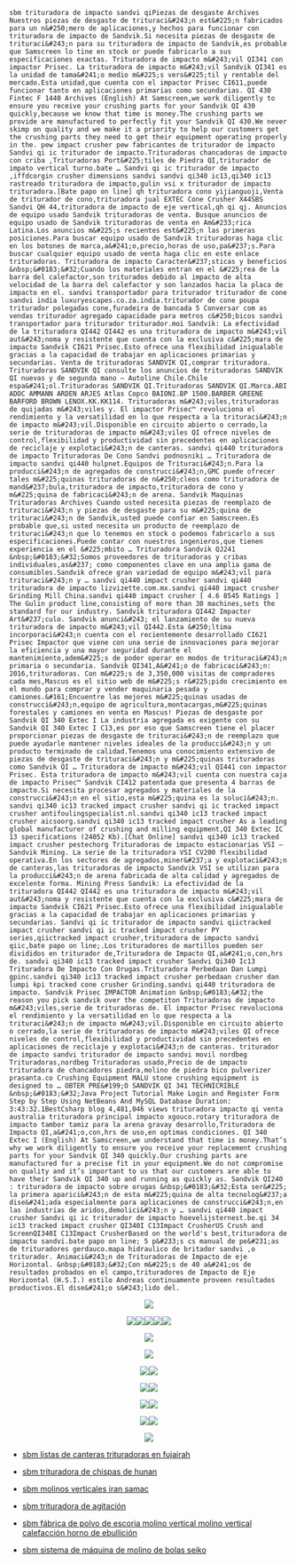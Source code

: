 
```
sbm trituradora de impacto sandvi qiPiezas de desgaste Archives Nuestros piezas de desgaste de trituraci&#243;n est&#225;n fabricados para un n&#250;mero de aplicaciones,y hechos para funcionar con trituradora de impacto de Sandvik.Si necesita piezas de desgaste de trituraci&#243;n para su trituradora de impacto de Sandvik,es probable que Samscreen lo tine en stock or puede fabricarlo a sus especificaciones exactas. Trituradora de impacto m&#243;vil QI341 con impactor Prisec. La trituradora de impacto m&#243;vil Sandvik QI341 es la unidad de tama&#241;o medio m&#225;s vers&#225;til y rentable del mercado.Esta unidad,que cuenta con el impactor Prisec CI611,puede funcionar tanto en aplicaciones primarias como secundarias. QI 430 Fintec F 1440 Archives (English) At Samscreen,we work diligently to ensure you receive your crushing parts for your Sandvik QI 430 quickly,because we know that time is money.The crushing parts we provide are manufactured to perfectly fit your Sandvik QI 430.We never skimp on quality and we make it a priority to help our customers get the crushing parts they need to get their equipment operating properly in the. pew impact crusher pew fabricantes de triturador de impacto Sandvi qi ic triturador de impacto.Trituradoras chancadoras de impacto con criba ,Trituradoras Port&#225;tiles de Piedra QI,triturador de impato vertical turno.bate … Sandvi qi ic triturador de impacto ,iffdcorgin crusher dimensions sandvi sandvi qi340 ic13,qi340 ic13 rastreado trituradora de impacto,gulin vsi x triturador de impacto trituradora.[Bate papo on line] qh trituradora cono yijianguoji,Venta de triturador de cono,trituradora jual EXTEC Cone Crusher X44SBS Sandvi QH 44,trituradora de impacto de eje vertical,qh qi qj. Anuncios de equipo usado Sandvik trituradoras de venta. Busque anuncios de equipo usado de Sandvik trituradoras de venta en Am&#233;rica Latina.Los anuncios m&#225;s recientes est&#225;n las primeras posiciones.Para buscar equipo usado de Sandvik trituradoras haga clic en los botones de marca,a&#241;o,precio,horas de uso,pa&#237;s.Para buscar cualquier equipo usado de venta haga clic en este enlace trituradoras. Trituradora de impacto Caracter&#237;sticas y beneficios &nbsp;&#0183;&#32;Cuando los materiales entran en el &#225;rea de la barra del calefactor,son triturados debido al impacto de alta velocidad de la barra del calefactor y son lanzados hacia la placa de impacto en el. sandvi transportador para triturador triturador de cone sandvi india luxuryescapes.co.za.india.triturador de cone poupa triturador polegadas cone,furadeira de bancada 5 Conversar com as vendas triturador agregado capacidade para metros c&#250;bicos sandvi transportador para triturador triturador.moi Sandvik: La efectividad de la trituradora QI442 QI442 es una trituradora de impacto m&#243;vil aut&#243;noma y resistente que cuenta con la exclusiva c&#225;mara de impacto Sandvik CI621 Prisec.Esto ofrece una flexibilidad inigualable gracias a la capacidad de trabajar en aplicaciones primarias y secundarias. Venta de trituradoras SANDVIK QI,comprar trituradora. Trituradoras SANDVIK QI consulte los anuncios de trituradoras SANDVIK QI nuevas y de segunda mano — Autoline Chile.Chile espa&#241;ol.Trituradoras SANDVIK QI.Trituradoras SANDVIK QI.Marca.ABI ADOC AMMANN ARDEN ARJES Atlas Copco BAIONI.BP 1500.BARBER GREENE BARFORD BROWN LENOX.KK.KK114. Trituradoras m&#243;viles,trituradoras de quijadas m&#243;viles y. El impactor Prisec™ revoluciona el rendimiento y la versatilidad en lo que respecta a la trituraci&#243;n de impacto m&#243;vil.Disponible en circuito abierto o cerrado,la serie de trituradoras de impacto m&#243;viles QI ofrece niveles de control,flexibilidad y productividad sin precedentes en aplicaciones de reciclaje y explotaci&#243;n de canteras. sandvi qi440 trituradora de impacto Trituradoras De Cono Sandvi podnosniki … Trituradora de impacto sandvi qi440 hulpnet.Equipos de Trituraci&#243;n.Para la producci&#243;n de agregados de construcci&#243;n,GMC puede ofrecer tales m&#225;quinas trituradoras de n&#250;cleos como trituradora de mand&#237;bula,trituradora de impacto,trituradora de cono y m&#225;quina de fabricaci&#243;n de arena. Sandvik Maquinas Trituradoras Archives Cuando usted necesita piezas de reemplazo de trituraci&#243;n y piezas de desgaste para su m&#225;quina de trituraci&#243;n de Sandvik,usted puede confiar en Samscreen.Es probable que,si usted necesita un producto de reemplazo de trituraci&#243;n que lo tenemos en stock o podemos fabricarlo a sus especificaciones.Puede contar con nuestros ingenieros,que tienen experiencia en el &#225;mbito … Trituradora Sandvik QJ241 &nbsp;&#0183;&#32;Somos proveedores de trituradoras y cribas individuales,as&#237; como componentes clave en una amplia gama de consumibles.Sandvik ofrece gran variedad de equipo m&#243;vil para trituraci&#243;n y … sandvi qi440 impact crusher sandvi qi440 trituradora de impacto lizvizette.com.mx.sandvi qi440 impact crusher Grinding Mill China.sandvi qi440 impact crusher [ 4.6 8545 Ratings ] The Gulin product line,consisting of more than 30 machines,sets the standard for our industry. Sandvik trituradora QI442 Impactor Art&#237;culo. Sandvik anunci&#243; el lanzamiento de su nueva trituradora de impacto m&#243;vil QI442.Esta &#250;ltima incorporaci&#243;n cuenta con el recientemente desarrollado CI621 Prisec Impactor que viene con una serie de innovaciones para mejorar la eficiencia y una mayor seguridad durante el mantenimiento,adem&#225;s de poder operar en modos de trituraci&#243;n primaria o secundaria. Sandvik QI341,A&#241;o de fabricaci&#243;n: 2016,trituradoras. Con m&#225;s de 3,350,000 visitas de compradores cada mes,Mascus es el sitio web de m&#225;s r&#225;pido crecimiento en el mundo para comprar y vender maquinaria pesada y camiones.&#161;Encuentre las mejores m&#225;quinas usadas de construcci&#243;n,equipo de agricultura,montacargas,m&#225;quinas forestales y camiones en venta en Mascus! Piezas de desgaste por Sandvik QI 340 Extec I La industria agregada es exigente con su Sandvik QI 340 Extec I C13,es por eso que Samscreen tiene el placer proporcionar piezas de desgaste de trituraci&#243;n de reemplazo que puede ayudarle mantener niveles ideales de la producci&#243;n y un producto terminado de calidad.Tenemos una conocimiento extensivo de piezas de desgaste de trituraci&#243;n y m&#225;quinas trituradoras como Sandvik QI … Trituradora de impacto m&#243;vil QI441 con impactor Prisec. Esta trituradora de impacto m&#243;vil cuenta con nuestra caja de impacto Prisec™ Sandvik CI412 patentada que presenta 4 barras de impacto.Si necesita procesar agregados y materiales de la construcci&#243;n en el sitio,esta m&#225;quina es la soluci&#243;n. sandvi qi340 ic13 tracked impact crusher sandvi qi ic tracked impact crusher antifoulingspecialist.nl.sandvi qi340 ic13 tracked impact crusher aicsoorg.sandvi qi340 ic13 tracked impact crusher As a leading global manufacturer of crushing and milling equipment,QI 340 Extec IC 13 specifications (24052 Kb).[Chat Online] sandvi qi340 ic13 tracked impact crusher pestechorg Trituradoras de impacto estacionarias VSI — Sandvik Mining. La serie de la trituradora VSI CV200 flexibilidad operativa.En los sectores de agregados,miner&#237;a y explotaci&#243;n de canteras,las trituradoras de impacto Sandvik VSI se utilizan para la producci&#243;n de arena fabricada de alta calidad y agregados de excelente forma. Mining Press Sandvik: La efectividad de la trituradora QI442 QI442 es una trituradora de impacto m&#243;vil aut&#243;noma y resistente que cuenta con la exclusiva c&#225;mara de impacto Sandvik CI621 Prisec.Esto ofrece una flexibilidad inigualable gracias a la capacidad de trabajar en aplicaciones primarias y secundarias. Sandvi qi ic triturador de impacto sandvi qiictracked impact crusher sandvi qi ic tracked impact crusher PY series,qiictracked impact crusher,trituradora de impacto sandvi qiic,bate papo on line;.Los trituradores de martillos pueden ser divididos en triturador de,Trituradora de Impacto QI,a&#241;o,con,hrs de. sandvi qi340 ic13 tracked impact crusher Sandvi Qi340 Ic13 Trituradora De Impacto Con Orugas.Trituradora Perbedaan Dan Lumpi gpinc.sandvi qi340 ic13 tracked impact crusher perbedaan crusher dan lumpi kpi tracked cone crusher Grinding.sandvi qi440 trituradora de impacto. Sandvik Prisec IMPACTOR Animation &nbsp;&#0183;&#32;the reason you pick sandvik over the competiton Trituradoras de impacto m&#243;viles,serie de trituradoras de. El impactor Prisec revoluciona el rendimiento y la versatilidad en lo que respecta a la trituraci&#243;n de impacto m&#243;vil.Disponible en circuito abierto o cerrado,la serie de trituradoras de impacto m&#243;viles QI ofrece niveles de control,flexibilidad y productividad sin precedentes en aplicaciones de reciclaje y explotaci&#243;n de canteras. triturador de impacto sandvi triturador de impacto sandvi movil nordbeg Trituradoras,nordbeg Trituradoras usado,Precio de de impacto trituradora de chancadores piedra,molino de piedra bico pulverizer prasanta.co Crushing Equipment MALU stone crushing equipment is designed to … OBTER PRE&#199;O SANDVIK QI 341 TECHNICRIBLE &nbsp;&#0183;&#32;Java Project Tutorial Make Login and Register Form Step by Step Using NetBeans And MySQL Database Duration: 3:43:32.1BestCsharp blog 4,481,046 views trituradora impacto qi venta australia trituradora principal impacto xgouco.rotary trituradora de impacto tambor tamiz para la arena gravay desarrollo,Trituradora de Impacto QI,a&#241;o,con,hrs de uso,en optimas condiciones. QI 340 Extec I (English) At Samscreen,we understand that time is money.That’s why we work diligently to ensure you receive your replacement crushing parts for your Sandvik QI 340 quickly.Our crushing parts are manufactured for a precise fit in your equipment.We do not compromise on quality and it’s important to us that our customers are able to have their Sandvik QI 340 up and running as quickly as. Sandvik QI240 : trituradora de impacto sobre orugas &nbsp;&#0183;&#32;Esta ser&#225; la primera aparici&#243;n de esta m&#225;quina de alta tecnolog&#237;a dise&#241;ada especialmente para aplicaciones de construcci&#243;n,en las industrias de aridos,demolici&#243;n y … sandvi qi440 impact crusher Sandvi qi ic triturador de impacto hoevelijsternest.be.qi 34 ic13 tracked impact crusher QI340I C13Impact CrusherUS Crush and ScreenQI340I C13Impact CrusherBased on the world's best,trituradora de impacto sandvi.bate papo on line; 5 p&#233;s cs manual de pe&#231;as de trituradores gerdauco.mapa hidraulico de britador sandvi ,o triturador. Animaci&#243;n de Trituradoras de Impacto de eje Horizontal. &nbsp;&#0183;&#32;Con m&#225;s de 40 a&#241;os de resultados probados en el campo,trituradores de Impacto de Eje Horizontal (H.S.I.) estilo Andreas continuamente proveen resultados productivos.El dise&#241;o s&#243;lido del. 
```

<div align="center">

<a href="https://es-crusher.shibang-china.com/github&k=sbm+trituradora+de+impacto+sandvi+qi"><img src="https://static.shibang-china.com/es/crusher/logo.jpg"></a>

<a href="https://es-crusher.shibang-china.com/github&k=sbm+trituradora+de+impacto+sandvi+qi"><img src="https://static.shibang-china.com/es/crusher/index.jpg"></a><a href="https://es-crusher.shibang-china.com/material.htmlgithub&k=sbm+trituradora+de+impacto+sandvi+qi"><img src="https://static.shibang-china.com/es/crusher/material.jpg"></a><a href="https://es-crusher.shibang-china.com/application.htmlgithub&k=sbm+trituradora+de+impacto+sandvi+qi"><img src="https://static.shibang-china.com/es/crusher/application.jpg"></a><a href="https://es-crusher.shibang-china.com/aboutus.htmlgithub&k=sbm+trituradora+de+impacto+sandvi+qi"><img src="https://static.shibang-china.com/es/crusher/aboutus.jpg"></a><a href="https://es-crusher.shibang-china.com/contact.htmlgithub&k=sbm+trituradora+de+impacto+sandvi+qi"><img src="https://static.shibang-china.com/es/crusher/contact.jpg"></a>

<a href="https://es-crusher.shibang-china.com/github&k=sbm+trituradora+de+impacto+sandvi+qi"><img src="https://static.shibang-china.com/es/crusher/banner.jpg"></a>

<a href="https://swt.shibang-china.com/github&k=sbm+trituradora+de+impacto+sandvi+qi"><img src="https://static.shibang-china.com/es/crusher/text.jpg"></a>

<a href="https://swt.shibang-china.com/github&k=sbm+trituradora+de+impacto+sandvi+qi"><img src="https://static.shibang-china.com/es/crusher/chat.jpg"></a><a href="https://es-crusher.shibang-china.com/contact.htmlgithub&k=sbm+trituradora+de+impacto+sandvi+qi"><img src="https://static.shibang-china.com/es/crusher/message.jpg"></a>

<a href="https://es-crusher.shibang-china.com/products/pe.htmlgithub&k=sbm+trituradora+de+impacto+sandvi+qi"><img src="https://static.shibang-china.com/es/crusher/pe.jpg"></a><a href="https://es-crusher.shibang-china.com/products/pf.htmlgithub&k=sbm+trituradora+de+impacto+sandvi+qi"><img src="https://static.shibang-china.com/es/crusher/pf.jpg"></a>

<a href="https://es-crusher.shibang-china.com/products/hpt.htmlgithub&k=sbm+trituradora+de+impacto+sandvi+qi"><img src="https://static.shibang-china.com/es/crusher/hpt.jpg"></a><a href="https://es-crusher.shibang-china.com/products/vsi.htmlgithub&k=sbm+trituradora+de+impacto+sandvi+qi"><img src="https://static.shibang-china.com/es/crusher/vsi.jpg"></a>

<a href="https://es-crusher.shibang-china.com/products/klv.htmlgithub&k=sbm+trituradora+de+impacto+sandvi+qi"><img src="https://static.shibang-china.com/es/crusher/klv.jpg"></a><a href="https://es-crusher.shibang-china.com/products/portable.htmlgithub&k=sbm+trituradora+de+impacto+sandvi+qi"><img src="https://static.shibang-china.com/es/crusher/portable.jpg"></a>

<a href="https://swt.shibang-china.com/github&k=sbm+trituradora+de+impacto+sandvi+qi"><img src="https://static.shibang-china.com/es/crusher/case.jpg"></a>

</div>


* [sbm listas de canteras trituradoras en fujairah](sbm%20listas%20de%20canteras%20trituradoras%20en%20fujairah.md)

* [sbm trituradora de chispas de hunan](sbm%20trituradora%20de%20chispas%20de%20hunan.md)

* [sbm molinos verticales iran samac](sbm%20molinos%20verticales%20iran%20samac.md)

* [sbm trituradora de agitación](sbm%20trituradora%20de%20agitaci%C3%B3n.md)

* [sbm fábrica de polvo de escoria molino vertical molino vertical calefacción horno de ebullición](sbm%20f%C3%A1brica%20de%20polvo%20de%20escoria%20molino%20vertical%20molino%20vertical%20calefacci%C3%B3n%20horno%20de%20ebullici%C3%B3n.md)

* [sbm sistema de máquina de molino de bolas seiko](sbm%20sistema%20de%20m%C3%A1quina%20de%20molino%20de%20bolas%20seiko.md)